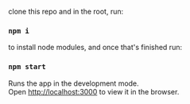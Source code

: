clone this repo and in the root, run:

### `npm i`

to install node modules, and once that's finished run:

### `npm start`

Runs the app in the development mode.\
Open [http://localhost:3000](http://localhost:3000) to view it in the browser.
